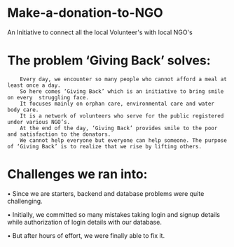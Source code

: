# Make-a-donation-to-NGO
An Initiative to connect all the local Volunteer's with local NGO's


 # The problem ‘Giving Back’ solves:
 
        Every day, we encounter so many people who cannot afford a meal at least once a day. 
        So here comes ‘Giving Back’ which is an initiative to bring smile on every  struggling face.
        It focuses mainly on orphan care, environmental care and water body care.
        It is a network of volunteers who serve for the public registered under various NGO’s. 
        At the end of the day, ‘Giving Back’ provides smile to the poor and satisfaction to the donators.
        We cannot help everyone but everyone can help someone. The purpose of ‘Giving Back’ is to realize that we rise by lifting others.
        


# Challenges we ran into:


•	Since we are starters, backend and database problems were quite challenging.

•	Initially, we committed so many mistakes taking login and signup details while authorization of login details with our database.

•	But after hours of effort, we were finally able to fix it.
